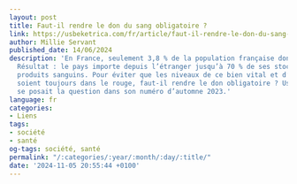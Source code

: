 ```yaml
---
layout: post
title: Faut-il rendre le don du sang obligatoire ?
link: https://usbeketrica.com/fr/article/faut-il-rendre-le-don-du-sang-obligatoire
author: Millie Servant
published_date: 14/06/2024
description: 'En France, seulement 3,8 % de la population française donne son sang.
  Résultat : le pays importe depuis l’étranger jusqu’à 70 % de ses stocks pour certains
  produits sanguins. Pour éviter que les niveaux de ce bien vital et d’utilité publique
  soient toujours dans le rouge, faut-il rendre le don obligatoire ? Usbek & Rica
  se posait la question dans son numéro d’automne 2023.'
language: fr
categories:
- Liens
tags:
- société
- santé
og-tags: société, santé
permalink: "/:categories/:year/:month/:day/:title/"
date: '2024-11-05 20:55:44 +0100'
---
```

